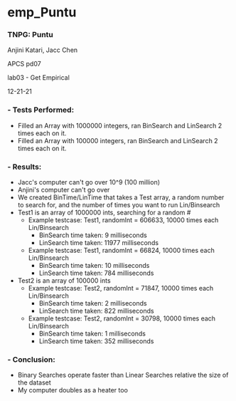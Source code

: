 # emp_Puntu 

### TNPG: Puntu   
  Anjini Katari, Jacc Chen
  
  APCS pd07 
  
  lab03 - Get Empirical 
  
  12-21-21
### - Tests Performed: 
- Filled an Array with 1000000 integers, ran BinSearch and LinSearch 2 times each on it. 
- Filled an Array with 100000 integers, ran BinSearch and LinSearch 2 times each on it. 
### - Results:
- Jacc's computer can't go over 10^9 (100 million)
- Anjini's computer can't go over 
- We created BinTime/LinTime that takes a Test array, a random number to search for, and the number of times you want to run Lin/Binsearch
- Test1 is an array of 1000000 ints, searching for a random #
  - Example testcase: Test1, randomInt = 606633, 10000 times each Lin/Binsearch 
    - BinSearch time taken: 9 milliseconds
    - LinSearch time taken: 11977 milliseconds
  - Example testcase: Test1, randomInt = 66824, 10000 times each Lin/Binsearch 
    - BinSearch time taken: 10 milliseconds
    - LinSearch time taken: 784 milliseconds
- Test2 is an array of 100000 ints 
  - Example testcase: Test2, randomInt = 71847, 10000 times each Lin/Binsearch 
    - BinSearch time taken: 2 milliseconds
    - LinSearch time taken: 822 milliseconds
  - Example testcase: Test2, randomInt = 30798, 10000 times each Lin/Binsearch 
    - BinSearch time taken: 1 milliseconds
    - LinSearch time taken: 352 milliseconds

### - Conclusion:
- Binary Searches operate faster than Linear Searches relative the size of the dataset
- My computer doubles as a heater too 

